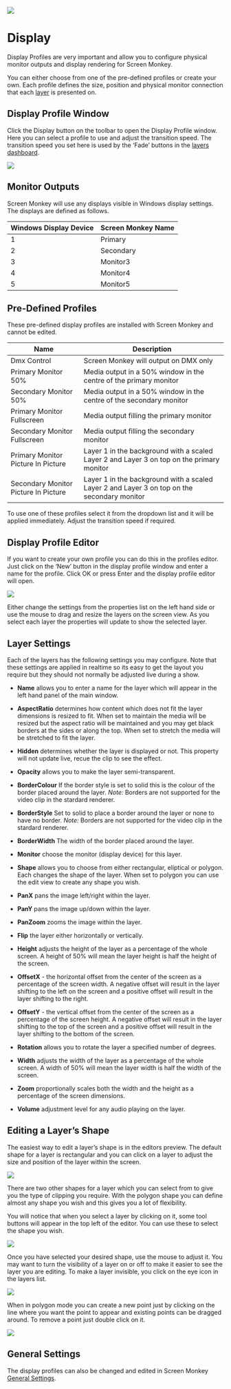![](../../images/toolbar.png) 
# Display

Display Profiles are very important and allow you to configure physical monitor outputs and display rendering for Screen Monkey.

You can either choose from one of the pre-defined profiles or create your own. Each profile defines the size, position and physical monitor connection that each [layer](../layers.md) is presented on.

## Display Profile Window
Click the Display button on the toolbar to open the Display Profile window. Here you can select a profile to use and adjust the transition speed. The transition speed you set here is used by the ‘Fade’ buttons in the [layers dashboard](layers.md).

![](../../images/display-profile.png)

## Monitor Outputs
Screen Monkey will use any displays visible in Windows display settings. The displays are defined as follows.

|Windows Display Device|Screen Monkey Name|
|-|-|
|1|Primary|
|2|Secondary|
|3|Monitor3|
|4|Monitor4|
|5|Monitor5|

## Pre-Defined Profiles
These pre-defined display profiles are installed with Screen Monkey and cannot be edited.

|Name|Description|
|-|-|
|Dmx Control|Screen Monkey will output on DMX only|
|Primary Monitor 50%|Media output in a 50% window in the centre of the primary monitor|
|Secondary Monitor 50%|Media output in a 50% window in the centre of the secondary monitor|
|Primary Monitor Fullscreen|Media output filling the primary monitor|
|Secondary Monitor Fullscreen|Media output filling the secondary monitor| 
|Primary Monitor Picture In Picture|Layer 1 in the background with a scaled Layer 2 and Layer 3 on top on the primary monitor| 
|Secondary Monitor Picture In Picture|Layer 1 in the background with a scaled Layer 2 and Layer 3 on top on the secondary monitor|

To use one of these profiles select it from the dropdown list and it will be applied immediately. Adjust the transition speed if required.

## Display Profile Editor
If you want to create your own profile you can do this in the profiles editor. Just click on the ‘New’ button in the display profile window and enter a name for the profile. Click OK or press Enter and the display profile editor will open. 

![](../../images/display-profile-editor.png)

Either change the settings from the properties list on the left hand side or use the mouse to drag and resize the layers on the screen view. As you select each layer the properties will update to show the selected layer.

## Layer Settings
Each of the layers has the following settings you may configure. Note that these settings are applied in realtime so its easy to get the layout you require but they should not normally be adjusted live during a show.

- **Name** allows you to enter a name for the layer which will appear in the left hand panel of the main window.

- **AspectRatio** determines how content which does not fit the layer dimensions is resized to fit. When set to maintain the media will be resized but the aspect ratio will be maintained and you may get black borders at the sides or along the top. When set to stretch the media will be stretched to fit the layer.

- **Hidden** determines whether the layer is displayed or not. This property will not update live, recue the clip to see the effect.

- **Opacity** allows you to make the layer semi-transparent.

- **BorderColour** If the border style is set to solid this is the colour of the border placed around the layer. *Note:* Borders are not supported for the video clip in the stardard renderer.

- **BorderStyle** Set to solid to place a border around the layer or none to have no border. *Note:* Borders are not supported for the video clip in the stardard renderer.

- **BorderWidth** The width of the border placed around the layer.

- **Monitor** choose the monitor (display device) for this layer.

- **Shape** allows you to choose from either rectangular, eliptical or polygon. Each changes the shape of the layer. When set to polygon you can use the edit view to create any shape you wish.

- **PanX** pans the image left/right within the layer.

- **PanY** pans the image up/down within the layer.

- **PanZoom** zooms the image within the layer.

- **Flip** the layer either horizontally or vertically.

- **Height** adjusts the height of the layer as a percentage of the whole screen. A height of 50% will mean the layer height is half the height of the screen.

- **OffsetX** - the horizontal offset from the center of the screen as a percentage of the screen width. A negative offset will result in the layer shifting to the left on the screen and a positive offset will result in the layer shifting to the right.

- **OffsetY** - the vertical offset from the center of the screen as a percentage of the screen height. A negative offset will result in the layer shifting to the top of the screen and a positive offset will result in the layer shifting to the bottom of the screen.

- **Rotation** allows you to rotate the layer a specified number of degrees.

- **Width** adjusts the width of the layer as a percentage of the whole screen. A width of 50% will mean the layer width is half the width of the screen.

- **Zoom** proportionally scales both the width and the height as a percentage of the screen dimensions.

- **Volume** adjustment level for any audio playing on the layer.

## Editing a Layer’s Shape
The easiest way to edit a layer’s shape is in the editors preview. The default shape for a layer is rectangular and you can click on a layer to adjust the size and position of the layer within the screen.

![](../../images/img_335.jpg)

There are two other shapes for a layer which you can select from to give you the type of clipping you require. With the polygon shape you can define almost any shape you wish and this gives you a lot of flexibility.

You will notice that when you select a layer by clicking on it, some tool buttons will appear in the top left of the editor. You can use these to select the shape you wish.

![](../../images/img_336.jpg)

Once you have selected your desired shape, use the mouse to adjust it. You may want to turn the visibility of a layer on or off to make it easier to see the layer you are editing. To make a layer invisible, you click on the eye icon in the layers list.

![](../../images/img_337.jpg)

When in polygon mode you can create a new point just by clicking on the line where you want the point to appear and existing points can be dragged around. To remove a point just double click on it.

![](../../images/img_338.jpg)

## General Settings
The display profiles can also be changed and edited in Screen Monkey [General Settings](../Settings/General.md).

